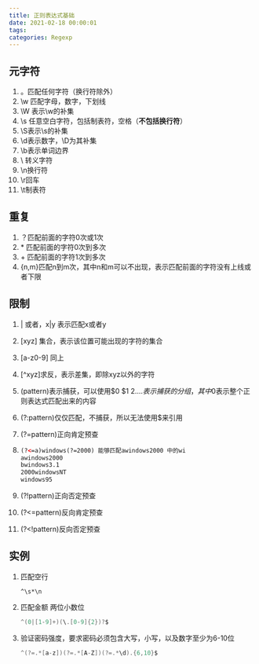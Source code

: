 ```yaml
---
title: 正则表达式基础
date: 2021-02-18 00:00:01
tags: 
categories: Regexp
---
```




## 元字符

1. 。匹配任何字符（换行符除外）
2. \w 匹配字母，数字，下划线
3. \W 表示\w的补集
4. \s 任意空白字符，包括制表符，空格（**不包括换行符**）
5. \S表示\s的补集
6. \d表示数字，\D为其补集
7. \b表示单词边界
8. \ 转义字符
9. \n换行符
10. \r回车
11. \t制表符

## 重复

1. ？匹配前面的字符0次或1次
2. \* 匹配前面的字符0次到多次
3. \+ 匹配前面的字符1次到多次
4. {n,m}匹配n到m次，其中n和m可以不出现，表示匹配前面的字符没有上线或者下限

## 限制

1. | 或者，x|y 表示匹配x或者y

2. [xyz] 集合，表示该位置可能出现的字符的集合

3. [a-z0-9] 同上

4. [^xyz]求反，表示差集，即除xyz以外的字符

5. (pattern)表示捕获，可以使用$0 $1 $2 ....表示捕获的分组，其中$0表示整个正则表达式匹配出来的内容

6. (?:pattern)仅仅匹配，不捕获，所以无法使用$来引用

7. (?=pattern)正向肯定预查

8. ```html
   (?<=a)windows(?=2000) 能够匹配awindows2000 中的wi
   awindows2000
   bwindows3.1
   2000windowsNT
   windows95
   ```

   

9. (?!pattern)正向否定预查

10. (?<=pattern)反向肯定预查

11. (?<!pattern)反向否定预查

## 实例

1. 匹配空行 

   ```
   ^\s*\n
   ```

2. 匹配金额 两位小数位

   ```java
   ^(0|[1-9]+)(\.[0-9]{2})?$
   ```

3. 验证密码强度，要求密码必须包含大写，小写，以及数字至少为6-10位

   ```java
   ^(?=.*[a-z])(?=.*[A-Z])(?=.*\d).{6,10}$
   ```

   

   







